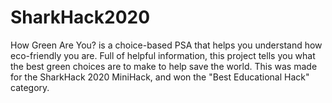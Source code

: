 # SharkHack2020
How Green Are You? is a choice-based PSA that helps you understand how eco-friendly you are. Full of helpful information, this project tells you what the best green choices are to make to help save the world. This was made for the SharkHack 2020 MiniHack, and won the "Best Educational Hack" category.

